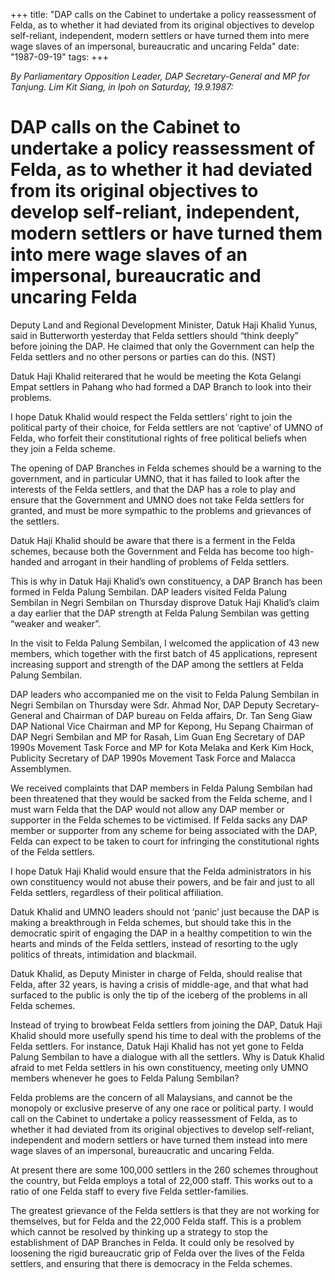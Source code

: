 +++ 
title: "DAP calls on the Cabinet to undertake a policy reassessment of Felda, as to whether it had deviated from its original objectives to develop self-reliant, independent, modern settlers or have turned them into mere wage slaves of an impersonal, bureaucratic and uncaring Felda"
date: "1987-09-19"
tags:
+++

_By Parliamentary Opposition Leader, DAP Secretary-General and MP for Tanjung. Lim Kit Siang, in Ipoh on Saturday, 19.9.1987:_

# DAP calls on the Cabinet to undertake a policy reassessment of Felda, as to whether it had deviated from its original objectives to develop self-reliant, independent, modern settlers or have turned them into mere wage slaves of an impersonal, bureaucratic and uncaring Felda

Deputy Land and Regional Development Minister, Datuk Haji Khalid Yunus, said in Butterworth yesterday that Felda settlers should “think deeply” before joining the DAP. He claimed that only the Government can help the Felda settlers and no other persons or parties can do this. (NST)</u>

Datuk Haji Khalid reiterared that he would be meeting the Kota Gelangi Empat settlers in Pahang who had formed a DAP Branch to look into their problems.

I hope Datuk Khalid would respect the Felda settlers’ right to join the political party of their choice, for Felda settlers are not ‘captive’ of UMNO of Felda, who forfeit their constitutional rights of free political beliefs when they join a Felda scheme.

The opening of DAP Branches in Felda schemes should be a warning to the government, and in particular UMNO, that it has failed to look after the interests of the Felda settlers, and that the DAP has a role to play and ensure that the Government and UMNO does not take Felda settlers for granted, and must be more sympathic to the problems and grievances of the settlers.

Datuk Haji Khalid should be aware that there is a ferment in the Felda schemes, because both the Government and Felda has become too high-handed and arrogant in their handling of problems of Felda settlers.

This is why in Datuk Haji Khalid’s own constituency, a DAP Branch has been formed in Felda Palung Sembilan. DAP leaders visited Felda Palung Sembilan in Negri Sembilan on Thursday disprove Datuk Haji Khalid’s claim a day earlier that the DAP strength at Felda Palung Sembilan was getting “weaker and weaker”.

In the visit to Felda Palung Sembilan, I welcomed the application of 43 new members, which together with the first batch of 45 applications, represent increasing support and strength of the DAP among the settlers at Felda Palung Sembilan.

DAP leaders who accompanied me on the visit to Felda Palung Sembilan in Negri Sembilan on Thursday were Sdr. Ahmad Nor, DAP Deputy Secretary-General and Chairman of DAP bureau on Felda affairs, Dr. Tan Seng Giaw DAP National Vice Chairman and MP for Kepong, Hu Sepang Chairman of DAP Negri Sembilan and MP for Rasah, Lim Guan Eng Secretary of DAP 1990s Movement Task Force and MP for Kota Melaka and Kerk Kim Hock, Publicity Secretary of DAP 1990s Movement Task Force and Malacca Assemblymen.

We received complaints that DAP members in Felda Palung Sembilan had been threatened that they would be sacked from the Felda scheme, and I must warn Felda that the DAP would not allow any DAP member or supporter in the Felda schemes to be victimised. If Felda sacks any DAP member or supporter from any scheme for being associated with the DAP, Felda can expect to be taken to court for infringing the constitutional rights of the Felda settlers.

I hope Datuk Haji Khalid would ensure that the Felda administrators in his own constituency would not abuse their powers, and be fair and just to all Felda settlers, regardless of their political affiliation.

Datuk Khalid and UMNO leaders should not ‘panic’ just because the DAP is making a breakthrough in Felda schemes, but should take this in the democratic spirit of engaging the DAP in a healthy competition to win the hearts and minds of the Felda settlers, instead of resorting to the ugly politics of threats, intimidation and blackmail.

Datuk Khalid, as Deputy Minister in charge of Felda, should realise that Felda, after 32 years, is having a crisis of middle-age, and that what had surfaced to the public is only the tip of the iceberg of the problems in all Felda schemes.

Instead of trying to browbeat Felda settlers from joining the DAP, Datuk Haji Khalid should more usefully spend his time to deal with the problems of the Felda settlers. For instance, Datuk Haji Khalid has not yet gone to Felda Palung Sembilan to have a dialogue with all the settlers. Why is Datuk Khalid afraid to met Felda settlers in his own constituency, meeting only UMNO members whenever he goes to Felda Palung Sembilan?

Felda problems are the concern of all Malaysians, and cannot be the monopoly or exclusive preserve of any one race or political party.
I would call on the Cabinet to undertake a policy reassessment of Felda, as to whether it had deviated from its original objectives to develop self-reliant, independent and modern settlers or have turned them instead into mere wage slaves of an impersonal, bureaucratic and uncaring Felda.

At present there are some 100,000 settlers in the 260 schemes throughout the country, but Felda employs a total of 22,000 staff. This works out to a ratio of one Felda staff to every five Felda settler-families.

The greatest grievance of the Felda settlers is that they are not working for themselves, but for Felda and the 22,000 Felda staff. This is a problem which cannot be resolved by thinking up a strategy to stop the establishment of DAP Branches in Felda. It could only be resolved by loosening the rigid bureaucratic grip of Felda over the lives of the Felda settlers, and ensuring that there is democracy in the Felda schemes.
 
